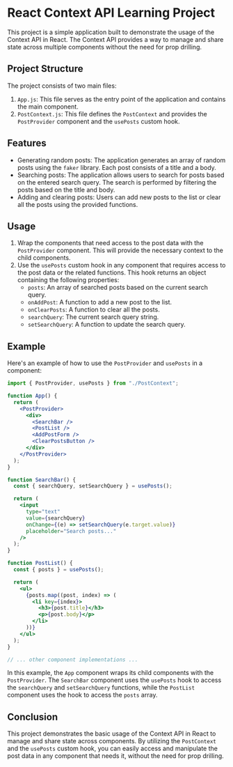 # React Context API Learning Project

This project is a simple application built to demonstrate the usage of the Context API in React. The Context API provides a way to manage and share state across multiple components without the need for prop drilling.

## Project Structure

The project consists of two main files:

1. `App.js`: This file serves as the entry point of the application and contains the main component.
2. `PostContext.js`: This file defines the `PostContext` and provides the `PostProvider` component and the `usePosts` custom hook.

## Features

- Generating random posts: The application generates an array of random posts using the `faker` library. Each post consists of a title and a body.
- Searching posts: The application allows users to search for posts based on the entered search query. The search is performed by filtering the posts based on the title and body.
- Adding and clearing posts: Users can add new posts to the list or clear all the posts using the provided functions.

## Usage

1. Wrap the components that need access to the post data with the `PostProvider` component. This will provide the necessary context to the child components.
2. Use the `usePosts` custom hook in any component that requires access to the post data or the related functions. This hook returns an object containing the following properties:
   - `posts`: An array of searched posts based on the current search query.
   - `onAddPost`: A function to add a new post to the list.
   - `onClearPosts`: A function to clear all the posts.
   - `searchQuery`: The current search query string.
   - `setSearchQuery`: A function to update the search query.

## Example

Here's an example of how to use the `PostProvider` and `usePosts` in a component:

```jsx
import { PostProvider, usePosts } from "./PostContext";

function App() {
  return (
    <PostProvider>
      <div>
        <SearchBar />
        <PostList />
        <AddPostForm />
        <ClearPostsButton />
      </div>
    </PostProvider>
  );
}

function SearchBar() {
  const { searchQuery, setSearchQuery } = usePosts();

  return (
    <input
      type="text"
      value={searchQuery}
      onChange={(e) => setSearchQuery(e.target.value)}
      placeholder="Search posts..."
    />
  );
}

function PostList() {
  const { posts } = usePosts();

  return (
    <ul>
      {posts.map((post, index) => (
        <li key={index}>
          <h3>{post.title}</h3>
          <p>{post.body}</p>
        </li>
      ))}
    </ul>
  );
}

// ... other component implementations ...
```

In this example, the `App` component wraps its child components with the `PostProvider`. The `SearchBar` component uses the `usePosts` hook to access the `searchQuery` and `setSearchQuery` functions, while the `PostList` component uses the hook to access the `posts` array.

## Conclusion

This project demonstrates the basic usage of the Context API in React to manage and share state across components. By utilizing the `PostContext` and the `usePosts` custom hook, you can easily access and manipulate the post data in any component that needs it, without the need for prop drilling.
